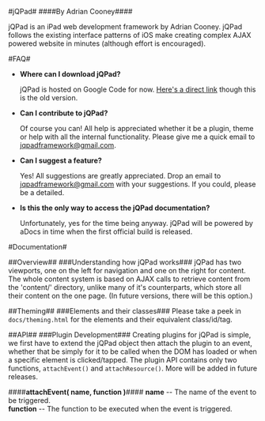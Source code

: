 #jQPad#
####By Adrian Cooney####

jQPad is an iPad web development framework by Adrian Cooney. jQPad follows the existing interface patterns of iOS make creating complex AJAX powered website in minutes (although effort is encouraged).

#FAQ#
* __Where can I download jQPad?__

 	jQPad is hosted on Google Code for now. [Here's a direct link](http://code.google.com/p/jqpad/) though this is the old version.

* __Can I contribute to jQPad?__

	Of course you can! All help is appreciated whether it be a plugin, theme or help with all the internal functionality. Please give me a quick email to [jqpadframework@gmail.com](mailto:jqpadframework@gmail.com "jqpadframework@gmail.com").
	
* __Can I suggest a feature?__

	Yes! All suggestions are greatly appreciated. Drop an email to [jqpadframework@gmail.com](mailto:jqpadframework@gmail.com "jqpadframework@gmail.com") with your suggestions. If you could, please be a detailed.
	
* __Is this the only way to access the jQPad documentation?__

	Unfortunately, yes for the time being anyway. jQPad will be powered by aDocs in time when the first official build is released.
	
#Documentation#

##Overview##
###Understanding how jQPad works###
jQPad has two viewports, one on the left for navigation and one on the right for content. The whole content system is based on AJAX calls to retrieve content from the 'content/' directory, unlike many of it's counterparts, which store all their content on the one page. (In future versions, there will be this option.)

##Theming##
###Elements and their classes###
Please take a peek in `docs/theming.html` for the elements and their equivalent class/id/tag.

##API##
###Plugin Development###
Creating plugins for jQPad is simple, we first have to extend the jQPad object then attach the plugin to an event, whether that be simply for it to be called when the DOM has loaded or when a specific element is clicked/tapped. The plugin API contains only two functions, `attachEvent()` and `attachResource()`. More will be added in future releases.

####__attachEvent( name, function )__####
__name__ -- The name of the event to be triggered.  
__function__ -- The function to be executed when the event is triggered.
